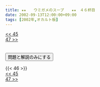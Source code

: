 ```yaml
---
title: ★★　　ウミガメのスープ　　★★　４６杯目
date: 2002-09-13T12:00:00+09:00
tags: [2002年,オカルト板]
---
```

<div class="th_left"><a href="../45"><< 45</a></div>
<div class="th_right"><a href="../47">47 >></a></div>
<br><br>
<script src="../../js/cupsoup.js"></script>
<form>
<input type="button" value="問題と解説のみにする" onClick="toggleCupsoup()">
</form>
{{< 46 >}}
<div class="th_left"><a href="../45"><< 45</a></div>
<div class="th_right"><a href="../47">47 >></a></div>